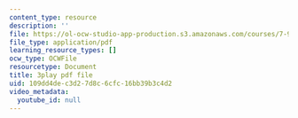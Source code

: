 ```yaml
---
content_type: resource
description: ''
file: https://ol-ocw-studio-app-production.s3.amazonaws.com/courses/7-91j-foundations-of-computational-and-systems-biology-spring-2014/109dd4dec3d27d8c6cfc16bb39b3c4d2_P3ORBMon8aw.pdf
file_type: application/pdf
learning_resource_types: []
ocw_type: OCWFile
resourcetype: Document
title: 3play pdf file
uid: 109dd4de-c3d2-7d8c-6cfc-16bb39b3c4d2
video_metadata:
  youtube_id: null
---
```

